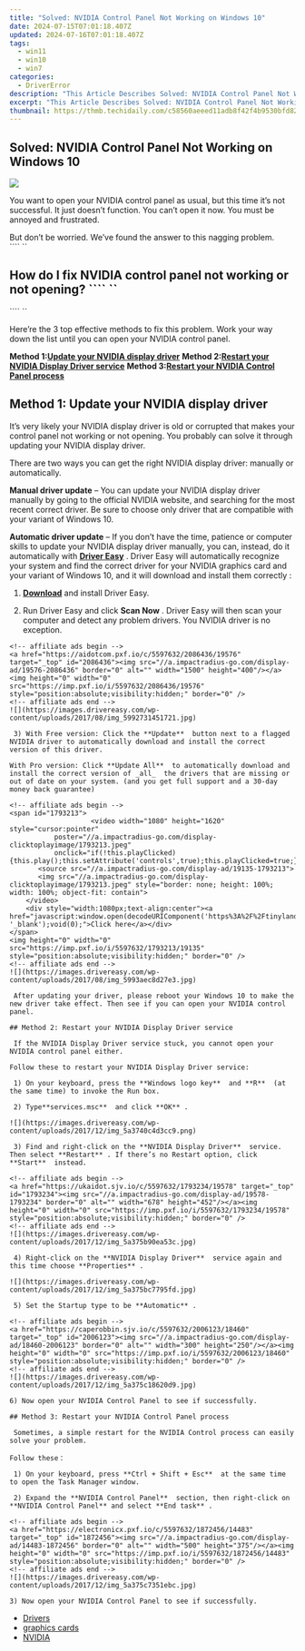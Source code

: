 ```yaml
---
title: "Solved: NVIDIA Control Panel Not Working on Windows 10"
date: 2024-07-15T07:01:18.407Z
updated: 2024-07-16T07:01:18.407Z
tags:
  - win11
  - win10
  - win7
categories:
  - DriverError
description: "This Article Describes Solved: NVIDIA Control Panel Not Working on Windows 10"
excerpt: "This Article Describes Solved: NVIDIA Control Panel Not Working on Windows 10"
thumbnail: https://thmb.techidaily.com/c58560aeeed11adb8f42f4b9530bfd82fdd84e9fa587d943a5752e4b0c3cb2b6.jpg
---
```


## Solved: NVIDIA Control Panel Not Working on Windows 10

![](https://images.drivereasy.com/wp-content/uploads/2017/02/nvidia-control-panel.jpg)

 You want to open your NVIDIA control panel as usual, but this time it’s not successful. It just doesn’t function. You can’t open it now. You must be annoyed and frustrated.

 But don’t be worried. We’ve found the answer to this nagging problem.  
```` `` **[](https://aspironcom.sjv.io/kj14en)**

## How do I fix NVIDIA control panel not working or not opening? ```` ``

```` ``

 Here’re the 3 top effective methods to fix this problem. Work your way down the list until you can open your NVIDIA control panel.

 **Method 1:[Update your NVIDIA display driver](https://caperobbin.sjv.io/9grow5)**
 **Method 2:[Restart your NVIDIA Display Driver service](https://bluettiit.sjv.io/xkwq91)**
 **Method 3:[Restart your NVIDIA Control Panel process](https://turtlebeachus.sjv.io/vmebyo)**

## Method 1: Update your NVIDIA display driver

 It’s very likely your NVIDIA display driver is old or corrupted that makes your control panel not working or not opening. You probably can solve it through updating your NVIDIA display driver.

 There are two ways you can get the right NVIDIA display driver: manually or automatically.

**Manual driver update** – You can update your NVIDIA display driver  manually by going to the official NVIDIA  website, and searching for the most recent correct driver. Be sure to choose only driver  that are compatible with your variant of Windows 10.

**Automatic driver update** – If you don’t have the time, patience or computer skills to update your NVIDIA display  driver manually, you can, instead, do it automatically with **[Driver Easy](https://tools.techidaily.com/drivereasy/download/)**  .  Driver Easy will automatically recognize your system and find the correct driver for your NVIDIA graphics card  and your variant of Windows 10, and it will download and install them correctly :

 1) **[Download](https://tools.techidaily.com/drivereasy/download/)**   and install Driver Easy.

 2) Run Driver Easy and click **Scan Now** . Driver Easy will then scan your computer and detect any problem drivers. You NVIDIA driver is no exception.
````
<!-- affiliate ads begin -->
<a href="https://aidotcom.pxf.io/c/5597632/2086436/19576" target="_top" id="2086436"><img src="//a.impactradius-go.com/display-ad/19576-2086436" border="0" alt="" width="1500" height="400"/></a><img height="0" width="0" src="https://imp.pxf.io/i/5597632/2086436/19576" style="position:absolute;visibility:hidden;" border="0" />
<!-- affiliate ads end -->
![](https://images.drivereasy.com/wp-content/uploads/2017/08/img_5992731451721.jpg)

 3) With Free version: Click the **Update**  button next to a flagged NVIDIA driver to automatically download and install the correct version of this driver.

With Pro version: Click **Update All**  to automatically download and install the correct version of _all_  the drivers that are missing or out of date on your system. (and you get full support and a 30-day money back guarantee)

<!-- affiliate ads begin -->
<span id="1793213">
					<video width="1080" height="1620" style="cursor:pointer"
           poster="//a.impactradius-go.com/display-clicktoplayimage/1793213.jpeg"
           onclick="if(!this.playClicked){this.play();this.setAttribute('controls',true);this.playClicked=true;}">
	   <source src="//a.impactradius-go.com/display-ad/19135-1793213">
	   <img src="//a.impactradius-go.com/display-clicktoplayimage/1793213.jpeg" style="border: none; height: 100%; width: 100%; object-fit: contain">
	</video>
	<div style="width:1080px;text-align:center"><a href="javascript:window.open(decodeURIComponent('https%3A%2F%2Ftinyland.pxf.io%2Fc%2F5597632%2F1793213%2F19135'), '_blank');void(0);">Click here</a></div>
</span>
<img height="0" width="0" src="https://imp.pxf.io/i/5597632/1793213/19135" style="position:absolute;visibility:hidden;" border="0" />
<!-- affiliate ads end -->
![](https://images.drivereasy.com/wp-content/uploads/2017/08/img_5993aec8d27e3.jpg)

 After updating your driver, please reboot your Windows 10 to make the new driver take effect. Then see if you can open your NVIDIA control panel.

## Method 2: Restart your NVIDIA Display Driver service

 If the NVIDIA Display Driver service stuck, you cannot open your NVIDIA control panel either.

Follow these to restart your NVIDIA Display Driver service:

 1) On your keyboard, press the **Windows logo key**  and **R**  (at the same time) to invoke the Run box.

 2) Type**services.msc**  and click **OK** .

![](https://images.drivereasy.com/wp-content/uploads/2017/12/img_5a3740c4d3cc9.png)

 3) Find and right-click on the **NVIDIA Display Driver**  service. Then select **Restart** . If there’s no Restart option, click **Start**  instead.

<!-- affiliate ads begin -->
<a href="https://ukaidot.sjv.io/c/5597632/1793234/19578" target="_top" id="1793234"><img src="//a.impactradius-go.com/display-ad/19578-1793234" border="0" alt="" width="678" height="452"/></a><img height="0" width="0" src="https://imp.pxf.io/i/5597632/1793234/19578" style="position:absolute;visibility:hidden;" border="0" />
<!-- affiliate ads end -->
![](https://images.drivereasy.com/wp-content/uploads/2017/12/img_5a375b90ea53c.jpg)

 4) Right-click on the **NVIDIA Display Driver**  service again and this time choose **Properties** .

![](https://images.drivereasy.com/wp-content/uploads/2017/12/img_5a375bc7795fd.jpg)

 5) Set the Startup type to be **Automatic** .

<!-- affiliate ads begin -->
<a href="https://caperobbin.sjv.io/c/5597632/2006123/18460" target="_top" id="2006123"><img src="//a.impactradius-go.com/display-ad/18460-2006123" border="0" alt="" width="300" height="250"/></a><img height="0" width="0" src="https://imp.pxf.io/i/5597632/2006123/18460" style="position:absolute;visibility:hidden;" border="0" />
<!-- affiliate ads end -->
![](https://images.drivereasy.com/wp-content/uploads/2017/12/img_5a375c18620d9.jpg)

6) Now open your NVIDIA Control Panel to see if successfully.

## Method 3: Restart your NVIDIA Control Panel process

 Sometimes, a simple restart for the NVIDIA Control process can easily solve your problem.

Follow these：

 1) On your keyboard, press **Ctrl + Shift + Esc**  at the same time to open the Task Manager window.

 2) Expand the **NVIDIA Control Panel**  section, then right-click on **NVIDIA Control Panel** and select **End task** .

<!-- affiliate ads begin -->
<a href="https://electronicx.pxf.io/c/5597632/1872456/14483" target="_top" id="1872456"><img src="//a.impactradius-go.com/display-ad/14483-1872456" border="0" alt="" width="500" height="375"/></a><img height="0" width="0" src="https://imp.pxf.io/i/5597632/1872456/14483" style="position:absolute;visibility:hidden;" border="0" />
<!-- affiliate ads end -->
![](https://images.drivereasy.com/wp-content/uploads/2017/12/img_5a375c7351ebc.jpg)

3) Now open your NVIDIA Control Panel to see if successfully.

````

* [Drivers](https://tools.techidaily.com/drivereasy/download/)
* [graphics cards](https://tools.techidaily.com/drivereasy/download/)
* [NVIDIA](https://tools.techidaily.com/drivereasy/download/)

<ins class="adsbygoogle"
     style="display:block"
     data-ad-format="autorelaxed"
     data-ad-client="ca-pub-7571918770474297"
     data-ad-slot="1223367746"></ins>



<ins class="adsbygoogle"
     style="display:block"
     data-ad-client="ca-pub-7571918770474297"
     data-ad-slot="8358498916"
     data-ad-format="auto"
     data-full-width-responsive="true"></ins>


